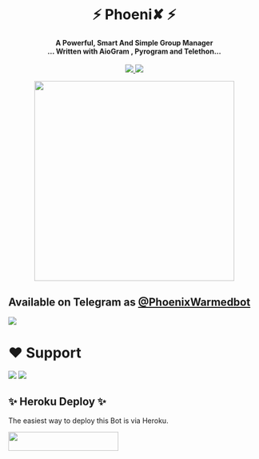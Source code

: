 <h1 align="center"><b> ⚡ Phoeni✘ ⚡ </b></h1>

<h4 align="center">A Powerful, Smart And Simple Group Manager <br> ... Written with AioGram , Pyrogram and Telethon...</h4>
<p align='center'>
  <a href="https://www.python.org/" alt="made-with-python"> <img src="https://img.shields.io/badge/Made%20with-Python-1f425f.svg?style=flat-square&logo=python&color=blue" /> </a>
  <a href="https://github.com/heyaaman/PhoenixCollosus/graphs/commit-activity" alt="Maintenance"> <img src="https://img.shields.io/badge/Maintained%3F-yes-green.svg?style=flat-square" /> </a>
</p>

<p align="center"><a href="https://t.me/PhoenixWarmedbot"><img src="(https://telegra.ph/file/74a1b9cf4bbf4f4880246.jpg)" width="400"></a></p>

## Available on Telegram as [@PhoenixWarmedbot](https://t.me/PhoenixWarmedbot)

<img src="https://telegra.ph/file/74a1b9cf4bbf4f4880246.jpg">

# ❤️ Support
<a href="https://t.me/CFC_BOT_support"><img src="https://img.shields.io/badge/Join-Telegram%20Support Chat-red.svg?logo=Telegram"></a>
<a href="t.me/phoenix_empire"><img src="https://img.shields.io/badge/Join-Telegram%20Group-blue.svg?logo=telegram"></a>


## ✨ Heroku Deploy ✨
The easiest way to deploy this Bot is via Heroku.

<p align="left"><a href="https://heroku.com/deploy?template=https://github.com/heyaaman/PhoenixCollosus"> <img src="https://img.shields.io/badge/Deploy%20To%20Heroku-black?style=for-the-badge&logo=heroku" width="220" height="38.45"/></a></p>

